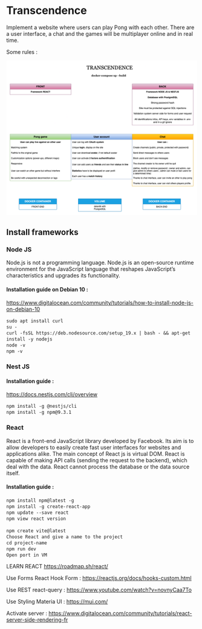 # Transcendence

Implement a website where users can play Pong with each other. 
There are a user interface, a chat and the games will be multiplayer online and in real time.

Some rules :

<p align="center">
<img src="transcendence.png" width="1000">
</p>

## Install frameworks

### Node JS

Node.js is not a programming language. 
Node.js is an open-source runtime environment for the JavaScript language that reshapes JavaScript’s characteristics and upgrades its functionality.

#### Installation guide on Debian 10 :

https://www.digitalocean.com/community/tutorials/how-to-install-node-js-on-debian-10

	sudo apt install curl
	su -
	curl -fsSL https://deb.nodesource.com/setup_19.x | bash - && apt-get install -y nodejs
	node -v
	npm -v

### Nest JS

#### Installation guide :

https://docs.nestjs.com/cli/overview

	npm install -g @nestjs/cli
	npm install -g npm@9.3.1

### React

React is a front-end JavaScript library developed by Facebook. Its aim is to allow developers to easily create fast user interfaces for websites and applications alike. The main concept of React js is virtual DOM. React is capable of making API calls (sending the request to the backend), which deal with the data. React cannot process the database or the data source itself.

#### Installation guide :

	npm install npm@latest -g
	npm install -g create-react-app
	npm update --save react 
	npm view react version

	npm create vite@latest
	Choose React and give a name to the project
	cd project-name
	npm run dev
	Open port in VM

LEARN REACT
https://roadmap.sh/react/

Use Forms React Hook Form : https://reactjs.org/docs/hooks-custom.html

Use REST react-query : https://www.youtube.com/watch?v=novnyCaa7To

Use Styling Materia UI : https://mui.com/

Activate server :
https://www.digitalocean.com/community/tutorials/react-server-side-rendering-fr
